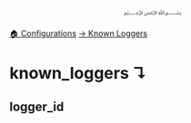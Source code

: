 <p align=center>
   ﷽
</p>

[🏠 Configurations](/docs/CONFIGURATION.md)
[→ Known Loggers](/docs/configurations/known_loggers/#known_loggers)

# known_loggers ↴
## logger_id



